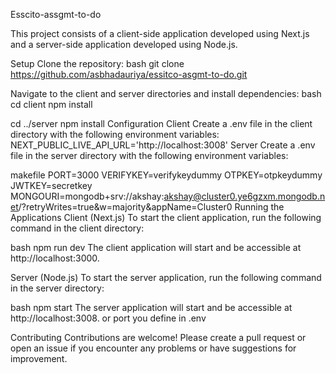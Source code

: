 
Esscito-assgmt-to-do

This project consists of a client-side application developed using Next.js and a server-side application developed using Node.js.

Setup
Clone the repository:
bash
git clone https://github.com/asbhadauriya/essitco-asgmt-to-do.git

Navigate to the client and server directories and install dependencies:
bash
cd client
npm install

cd ../server
npm install
Configuration
Client
Create a .env file in the client directory with the following environment variables:
NEXT_PUBLIC_LIVE_API_URL='http://localhost:3008'
Server
Create a .env file in the server directory with the following environment variables:

makefile
PORT=3000
VERIFYKEY=verifykeydummy
OTPKEY=otpkeydummy
JWTKEY=secretkey
MONGOURI=mongodb+srv://akshay:akshay@cluster0.ye6gzxm.mongodb.net/?retryWrites=true&w=majority&appName=Cluster0
Running the Applications
Client (Next.js)
To start the client application, run the following command in the client directory:

bash
npm run dev
The client application will start and be accessible at http://localhost:3000.

Server (Node.js)
To start the server application, run the following command in the server directory:

bash
npm start
The server application will start and be accessible at http://localhost:3008. or port you define in .env

Contributing
Contributions are welcome! Please create a pull request or open an issue if you encounter any problems or have suggestions for improvement.
